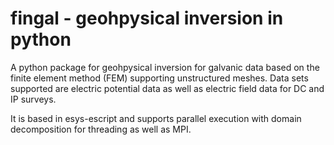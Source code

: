 # fingal - geohpysical inversion in python
A python package for geohpysical inversion for galvanic data based on the finite element method (FEM) supporting unstructured meshes. 
Data sets supported are electric potential data as well as electric field data for DC and IP surveys.  

It is based in esys-escript and supports parallel execution with domain decomposition for threading as well as MPI. 
